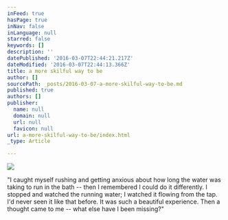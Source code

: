 ```yaml
---
inFeed: true
hasPage: true
inNav: false
inLanguage: null
starred: false
keywords: []
description: ''
datePublished: '2016-03-07T22:44:21.217Z'
dateModified: '2016-03-07T22:44:13.366Z'
title: a more skilful way to be
author: []
sourcePath: _posts/2016-03-07-a-more-skilful-way-to-be.md
published: true
authors: []
publisher:
  name: null
  domain: null
  url: null
  favicon: null
url: a-more-skilful-way-to-be/index.html
_type: Article

---
```

![](https://the-grid-user-content.s3-us-west-2.amazonaws.com/2942af8d-92c1-48ce-b49b-9cfc67a0ec2f.jpg)

"I caught
myself rushing and getting anxious about how long the water was taking to run
in the bath -- then I remembered I could do it differently. I stopped and
watched the running water; I watched it flowing from the tap. I'd never seen it
like that before. It was such a beautiful experience. Then a thought came to me
-- what else have I been missing?"